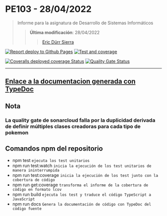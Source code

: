 # PE103 - 28/04/2022

>Informe para la asignatura de Desarrollo de Sistemas Informáticos
>
>>**Última modificación**: 28/04/2022
>>>
>>>[Eric Dürr Sierra](alu0101027005@ull.edu.es)

[![Report deploy to Github Pages](https://github.com/Eric-Durr/PE103-0704/actions/workflows/deploy.yml/badge.svg)](https://github.com/Eric-Durr/PE103-0704/actions/workflows/deploy.yml)
[![Test and coverage](https://github.com/Eric-Durr/PE103-0704/actions/workflows/runtests.yml/badge.svg)](https://github.com/Eric-Durr/PE103-0704/actions/workflows/runtests.yml)

[![Coveralls deployed coverage Status](https://coveralls.io/repos/github/Eric-Durr/PE103-0704/badge.svg?branch=master)](https://coveralls.io/github/Eric-Durr/PE103-0704?branch=master)
[![Quality Gate Status](https://sonarcloud.io/api/project_badges/measure?project=Eric-Durr_PE103-0704&metric=alert_status)](https://sonarcloud.io/summary/new_code?id=Eric-Durr_PE103-0704)

***

## [Enlace a la documentacion generada con TypeDoc](http://dsi-pe103-07-04-code-docs.surge.sh)

## Nota

### La quality gate de  sonarcloud falla por la duplicidad derivada de definir múltiples clases creadoras para cada tipo de pokemon

## Comandos npm del repositorio

- npm test  `ejecuta los test unitarios`
- npm run test:watch `inicia la ejecución de los test unitarios de manera ininterrumpida`
- npm run test:coverage `inicia la ejecución de los test junto con la cobertura de código`
- npm run get:coverage `transforma el informe de la cobertura de código en formato lcov`
- npm run build `ejecuta los test y traduce el código TypeScript a JavaScript`
- npm run docs `Genera la documentación de código con TypeDoc del código fuente`
